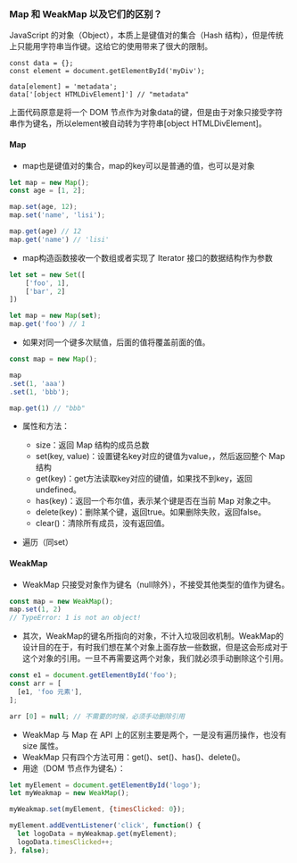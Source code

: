 ### Map 和 WeakMap 以及它们的区别？

JavaScript 的对象（Object），本质上是键值对的集合（Hash 结构），但是传统上只能用字符串当作键。这给它的使用带来了很大的限制。

```
const data = {};
const element = document.getElementById('myDiv');

data[element] = 'metadata';
data['[object HTMLDivElement]'] // "metadata"
```
上面代码原意是将一个 DOM 节点作为对象data的键，但是由于对象只接受字符串作为键名，所以element被自动转为字符串[object HTMLDivElement]。


#### Map

* map也是键值对的集合，map的key可以是普通的值，也可以是对象

```js
let map = new Map();
const age = [1, 2];

map.set(age, 12);
map.set('name', 'lisi');

map.get(age) // 12
map.get('name') // 'lisi'
```

* map构造函数接收一个数组或者实现了 Iterator 接口的数据结构作为参数

```js
let set = new Set([
	['foo', 1],
	['bar', 2]
])

let map = new Map(set);
map.get('foo') // 1

```

* 如果对同一个键多次赋值，后面的值将覆盖前面的值。

```js
const map = new Map();

map
.set(1, 'aaa')
.set(1, 'bbb');

map.get(1) // "bbb"
```

* 属性和方法：
	* size：返回 Map 结构的成员总数
	* set(key, value)：设置键名key对应的键值为value，，然后返回整个 Map 结构
	* get(key)：get方法读取key对应的键值，如果找不到key，返回undefined。
	* has(key)：返回一个布尔值，表示某个键是否在当前 Map 对象之中。
	* delete(key)：删除某个键，返回true。如果删除失败，返回false。
	* clear()：清除所有成员，没有返回值。

* 遍历（同set）

#### WeakMap

* WeakMap 只接受对象作为键名（null除外），不接受其他类型的值作为键名。

```js
const map = new WeakMap();
map.set(1, 2)
// TypeError: 1 is not an object!
```

* 其次，WeakMap的键名所指向的对象，不计入垃圾回收机制。WeakMap的设计目的在于，有时我们想在某个对象上面存放一些数据，但是这会形成对于这个对象的引用。一旦不再需要这两个对象，我们就必须手动删除这个引用。

```js
const e1 = document.getElementById('foo');
const arr = [
  [e1, 'foo 元素'],
];

arr [0] = null; // 不需要的时候，必须手动删除引用
```

* WeakMap 与 Map 在 API 上的区别主要是两个，一是没有遍历操作，也没有 size 属性。
* WeakMap 只有四个方法可用：get()、set()、has()、delete()。
* 用途（DOM 节点作为键名）：

```js
let myElement = document.getElementById('logo');
let myWeakmap = new WeakMap();

myWeakmap.set(myElement, {timesClicked: 0});

myElement.addEventListener('click', function() {
  let logoData = myWeakmap.get(myElement);
  logoData.timesClicked++;
}, false);
```






















